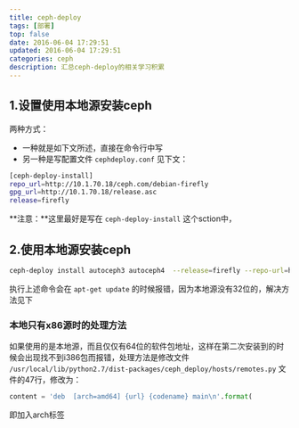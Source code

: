 ```yaml
---
title: ceph-deploy
tags: [部署]
top: false
date: 2016-06-04 17:29:51
updated: 2016-06-04 17:29:51
categories: ceph
description: 汇总ceph-deploy的相关学习积累
---
```


## 1.设置使用本地源安装ceph

两种方式：

- 一种就是如下文所述，直接在命令行中写
- 另一种是写配置文件 `cephdeploy.conf` 见下文：


```bash
[ceph-deploy-install]
repo_url=http://10.1.70.18/ceph.com/debian-firefly
gpg_url=http://10.1.70.18/release.asc
release=firefly
```

**注意：**这里最好是写在 `ceph-deploy-install` 这个sction中，

## 2.使用本地源安装ceph

```bash
ceph-deploy install autoceph3 autoceph4  --release=firefly --repo-url=http://10.1.70.18/ceph.com/debian-firefly --gpg-url=http://10.1.70.18/release.asc
```

执行上述命令会在 `apt-get update` 的时候报错，因为本地源没有32位的，解决方法见下

### 本地只有x86源时的处理方法

如果使用的是本地源，而且仅仅有64位的软件包地址，这样在第二次安装到的时候会出现找不到i386包而报错，处理方法是修改文件 `/usr/local/lib/python2.7/dist-packages/ceph_deploy/hosts/remotes.py` 文件的47行，修改为：

```python
content = 'deb  [arch=amd64] {url} {codename} main\n'.format(
```

即加入arch标签
